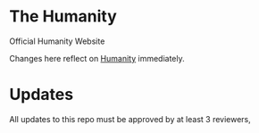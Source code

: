 The Humanity
=========================
Official Humanity Website

Changes here reflect on [Humanity](https://thehumanity.github.io/) immediately.

Updates
============

All updates to this repo must be approved by at least 3 reviewers,
